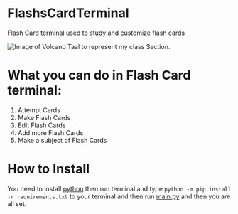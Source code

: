 # FlashsCardTerminal
<p>Flash Card terminal used to study and customize flash cards</p>
<img src="https://github.com/GerroPogi/FlashsCardTerminal/blob/main/image_2023-09-02_175353094.ico" alt="Image of Volcano Taal to represent my class Section.">

# What you can do in Flash Card terminal:
<ol>
  <li>Attempt Cards</li>
  <li>Make Flash Cards</li>
  <li>Edit Flash Cards</li>
  <li>Add more Flash Cards</li>
  <li>Make a subject of Flash Cards</li>
</ol>

# How to Install
<p>You need to install <a href="https://www.python.org/downloads/">python</a> then run terminal and type <code>python -m pip install -r requirements.txt</code> to your terminal and then run <a href="https://github.com/GerroPogi/FlashsCardTerminal/blob/main/main.py">main.py</a> and then you are all set.</p>

